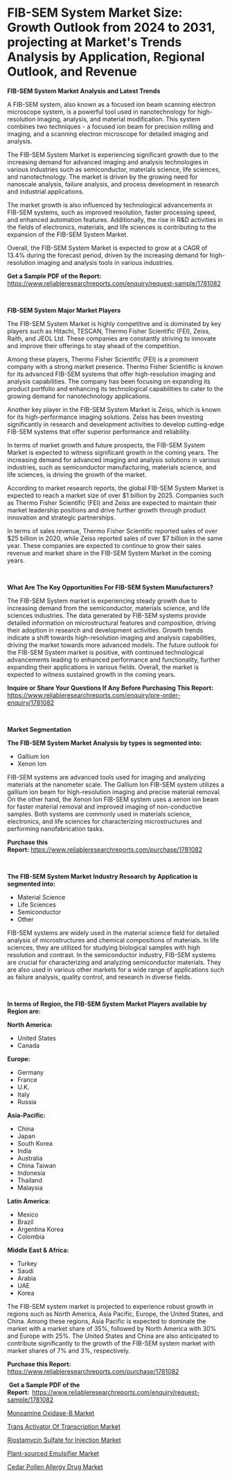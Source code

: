 <p><h1>FIB-SEM System Market Size: Growth Outlook from 2024 to 2031, projecting at Market's Trends Analysis by Application, Regional Outlook, and Revenue</h1></p><p><strong>FIB-SEM System Market Analysis and Latest Trends</strong></p>
<p><p>A FIB-SEM system, also known as a focused ion beam scanning electron microscope system, is a powerful tool used in nanotechnology for high-resolution imaging, analysis, and material modification. This system combines two techniques - a focused ion beam for precision milling and imaging, and a scanning electron microscope for detailed imaging and analysis.</p><p>The FIB-SEM System Market is experiencing significant growth due to the increasing demand for advanced imaging and analysis technologies in various industries such as semiconductor, materials science, life sciences, and nanotechnology. The market is driven by the growing need for nanoscale analysis, failure analysis, and process development in research and industrial applications.</p><p>The market growth is also influenced by technological advancements in FIB-SEM systems, such as improved resolution, faster processing speed, and enhanced automation features. Additionally, the rise in R&D activities in the fields of electronics, materials, and life sciences is contributing to the expansion of the FIB-SEM System Market.</p><p>Overall, the FIB-SEM System Market is expected to grow at a CAGR of 13.4% during the forecast period, driven by the increasing demand for high-resolution imaging and analysis tools in various industries.</p></p>
<p><strong>Get a Sample PDF of the Report:&nbsp;</strong> <a href="https://www.reliableresearchreports.com/enquiry/request-sample/1781082">https://www.reliableresearchreports.com/enquiry/request-sample/1781082</a></p>
<p>&nbsp;</p>
<p><strong>FIB-SEM System Major Market Players</strong></p>
<p><p>The FIB-SEM System Market is highly competitive and is dominated by key players such as Hitachi, TESCAN, Thermo Fisher Scientific (FEI), Zeiss, Raith, and JEOL Ltd. These companies are constantly striving to innovate and improve their offerings to stay ahead of the competition.</p><p>Among these players, Thermo Fisher Scientific (FEI) is a prominent company with a strong market presence. Thermo Fisher Scientific is known for its advanced FIB-SEM systems that offer high-resolution imaging and analysis capabilities. The company has been focusing on expanding its product portfolio and enhancing its technological capabilities to cater to the growing demand for nanotechnology applications.</p><p>Another key player in the FIB-SEM System Market is Zeiss, which is known for its high-performance imaging solutions. Zeiss has been investing significantly in research and development activities to develop cutting-edge FIB-SEM systems that offer superior performance and reliability.</p><p>In terms of market growth and future prospects, the FIB-SEM System Market is expected to witness significant growth in the coming years. The increasing demand for advanced imaging and analysis solutions in various industries, such as semiconductor manufacturing, materials science, and life sciences, is driving the growth of the market.</p><p>According to market research reports, the global FIB-SEM System Market is expected to reach a market size of over $1 billion by 2025. Companies such as Thermo Fisher Scientific (FEI) and Zeiss are expected to maintain their market leadership positions and drive further growth through product innovation and strategic partnerships.</p><p>In terms of sales revenue, Thermo Fisher Scientific reported sales of over $25 billion in 2020, while Zeiss reported sales of over $7 billion in the same year. These companies are expected to continue to grow their sales revenue and market share in the FIB-SEM System Market in the coming years.</p></p>
<p>&nbsp;</p>
<p><strong>What Are The Key Opportunities For FIB-SEM System Manufacturers?</strong></p>
<p><p>The FIB-SEM System market is experiencing steady growth due to increasing demand from the semiconductor, materials science, and life sciences industries. The data generated by FIB-SEM systems provide detailed information on microstructural features and composition, driving their adoption in research and development activities. Growth trends indicate a shift towards high-resolution imaging and analysis capabilities, driving the market towards more advanced models. The future outlook for the FIB-SEM System market is positive, with continued technological advancements leading to enhanced performance and functionality, further expanding their applications in various fields. Overall, the market is expected to witness sustained growth in the coming years.</p></p>
<p><strong>Inquire or Share Your Questions If Any Before Purchasing This Report:</strong> <a href="https://www.reliableresearchreports.com/enquiry/pre-order-enquiry/1781082">https://www.reliableresearchreports.com/enquiry/pre-order-enquiry/1781082</a></p>
<p>&nbsp;</p>
<p><strong>Market Segmentation</strong></p>
<p><strong>The FIB-SEM System Market Analysis by types is segmented into:</strong></p>
<p><ul><li>Gallium Ion</li><li>Xenon Ion</li></ul></p>
<p><p>FIB-SEM systems are advanced tools used for imaging and analyzing materials at the nanometer scale. The Gallium Ion FIB-SEM system utilizes a gallium ion beam for high-resolution imaging and precise material removal. On the other hand, the Xenon Ion FIB-SEM system uses a xenon ion beam for faster material removal and improved imaging of non-conductive samples. Both systems are commonly used in materials science, electronics, and life sciences for characterizing microstructures and performing nanofabrication tasks.</p></p>
<p><strong>Purchase this Report:&nbsp;</strong><a href="https://www.reliableresearchreports.com/purchase/1781082">https://www.reliableresearchreports.com/purchase/1781082</a></p>
<p>&nbsp;</p>
<p><strong>The FIB-SEM System Market Industry Research by Application is segmented into:</strong></p>
<p><ul><li>Material Science</li><li>Life Sciences</li><li>Semiconductor</li><li>Other</li></ul></p>
<p><p>FIB-SEM systems are widely used in the material science field for detailed analysis of microstructures and chemical compositions of materials. In life sciences, they are utilized for studying biological samples with high resolution and contrast. In the semiconductor industry, FIB-SEM systems are crucial for characterizing and analyzing semiconductor materials. They are also used in various other markets for a wide range of applications such as failure analysis, quality control, and research in diverse fields.</p></p>
<p>&nbsp;</p>
<p><strong>In terms of Region, the FIB-SEM System Market Players available by Region are:</strong></p>
<p>
    <p> <strong> North America: </strong>
        <ul>
            <li>United States</li>
            <li>Canada</li>
        </ul>
        </p> 
    <p> <strong> Europe: </strong>
        <ul>
            <li>Germany</li>
            <li>France</li>
            <li>U.K.</li>
            <li>Italy</li>
            <li>Russia</li>
        </ul>
        </p> 
    <p> <strong> Asia-Pacific: </strong>
        <ul>
            <li>China</li>
            <li>Japan</li>
            <li>South Korea</li>
            <li>India</li>
            <li>Australia</li>
            <li>China Taiwan</li>
            <li>Indonesia</li>
            <li>Thailand</li>
            <li>Malaysia</li>
        </ul>
        </p> 
    <p> <strong> Latin America: </strong>
        <ul>
            <li>Mexico</li>
            <li>Brazil</li>
            <li>Argentina Korea</li>
            <li>Colombia</li>
        </ul>
        </p> 
    <p> <strong> Middle East & Africa: </strong>
        <ul>
            <li>Turkey</li>
            <li>Saudi</li>
            <li>Arabia</li>
            <li>UAE</li>
            <li>Korea</li>
        </ul>
    </p>
    </p>
<p><p>The FIB-SEM system market is projected to experience robust growth in regions such as North America, Asia Pacific, Europe, the United States, and China. Among these regions, Asia Pacific is expected to dominate the market with a market share of 35%, followed by North America with 30% and Europe with 25%. The United States and China are also anticipated to contribute significantly to the growth of the FIB-SEM system market with market shares of 7% and 3%, respectively.</p></p>
<p><strong>Purchase this Report: </strong><a href="https://www.reliableresearchreports.com/purchase/1781082">https://www.reliableresearchreports.com/purchase/1781082</a></p>
<p>&nbsp;<strong>Get a Sample PDF of the Report:&nbsp;&nbsp;</strong><a href="https://www.reliableresearchreports.com/enquiry/request-sample/1781082">https://www.reliableresearchreports.com/enquiry/request-sample/1781082</a></p>
<p><strong></strong></p>
<p><p><a href="https://medium.com/@oliviastone00/monoamine-oxidase-b-market-analysis-and-sze-forecasted-for-period-from-2024-to-2031-fe1135219ce0">Monoamine Oxidase-B Market</a></p><p><a href="https://medium.com/@lauragriffin12/trans-activator-of-transcription-market-comprehensive-assessment-by-type-application-and-bcdb890f4d95">Trans Activator Of Transcription Market</a></p><p><a href="https://medium.com/@oliviastone00/riostamycin-sulfate-for-injection-market-size-market-outlook-and-market-forecast-2024-to-2031-54e5cd572de8">Riostamycin Sulfate for Injection Market</a></p><p><a href="https://medium.com/@lauragriffin12/plant-sourced-emulsifier-market-size-cagr-trends-2024-2030-20379ffddad5">Plant-sourced Emulsifier Market</a></p><p><a href="https://medium.com/@gloriariley1968/cedar-pollen-allergy-drug-market-the-key-to-successful-business-strategy-forecast-till-2031-1477a75a180c">Cedar Pollen Allergy Drug Market</a></p></p>